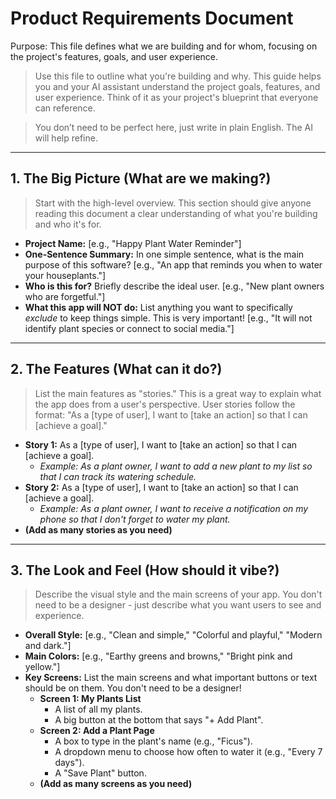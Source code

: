 # Product Requirements Document

Purpose: This file defines what we are building and for whom, focusing on the project's features, goals, and user experience.

> Use this file to outline what you're building and why. This guide helps you and your AI assistant understand the project goals, features, and user experience. Think of it as your project's blueprint that everyone can reference.

> You don’t need to be perfect here, just write in plain English. The AI will help refine.

---

## 1. The Big Picture (What are we making?)

> Start with the high-level overview. This section should give anyone reading this document a clear understanding of what you're building and who it's for.

* **Project Name:** [e.g., "Happy Plant Water Reminder"]
* **One-Sentence Summary:** In one simple sentence, what is the main purpose of this software? [e.g., "An app that reminds you when to water your houseplants."]
* **Who is this for?** Briefly describe the ideal user. [e.g., "New plant owners who are forgetful."]
* **What this app will NOT do:** List anything you want to specifically *exclude* to keep things simple. This is very important! [e.g., "It will not identify plant species or connect to social media."]

---

## 2. The Features (What can it do?)

> List the main features as "stories." This is a great way to explain what the app does from a user's perspective. User stories follow the format: "As a [type of user], I want to [take an action] so that I can [achieve a goal]."

* **Story 1:** As a [type of user], I want to [take an action] so that I can [achieve a goal].
    * *Example: As a plant owner, I want to add a new plant to my list so that I can track its watering schedule.*
* **Story 2:** As a [type of user], I want to [take an action] so that I can [achieve a goal].
    * *Example: As a plant owner, I want to receive a notification on my phone so that I don't forget to water my plant.*
* **(Add as many stories as you need)**

---

## 3. The Look and Feel (How should it vibe?)

> Describe the visual style and the main screens of your app. You don't need to be a designer - just describe what you want users to see and experience.

* **Overall Style:** [e.g., "Clean and simple," "Colorful and playful," "Modern and dark."]
* **Main Colors:** [e.g., "Earthy greens and browns," "Bright pink and yellow."]
* **Key Screens:** List the main screens and what important buttons or text should be on them. You don't need to be a designer!
    * **Screen 1: My Plants List**
        * A list of all my plants.
        * A big button at the bottom that says "+ Add Plant".
    * **Screen 2: Add a Plant Page**
        * A box to type in the plant's name (e.g., "Ficus").
        * A dropdown menu to choose how often to water it (e.g., "Every 7 days").
        * A "Save Plant" button.
    * **(Add as many screens as you need)**